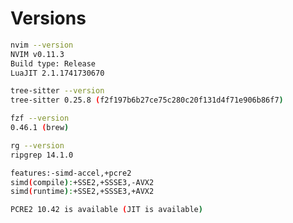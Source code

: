 # Versions

```bash
nvim --version
NVIM v0.11.3
Build type: Release
LuaJIT 2.1.1741730670
```

```bash
tree-sitter --version
tree-sitter 0.25.8 (f2f197b6b27ce75c280c20f131d4f71e906b86f7)
```

```bash
fzf --version
0.46.1 (brew)
```

```bash
rg --version
ripgrep 14.1.0

features:-simd-accel,+pcre2
simd(compile):+SSE2,+SSSE3,-AVX2
simd(runtime):+SSE2,+SSSE3,+AVX2

PCRE2 10.42 is available (JIT is available)
```

